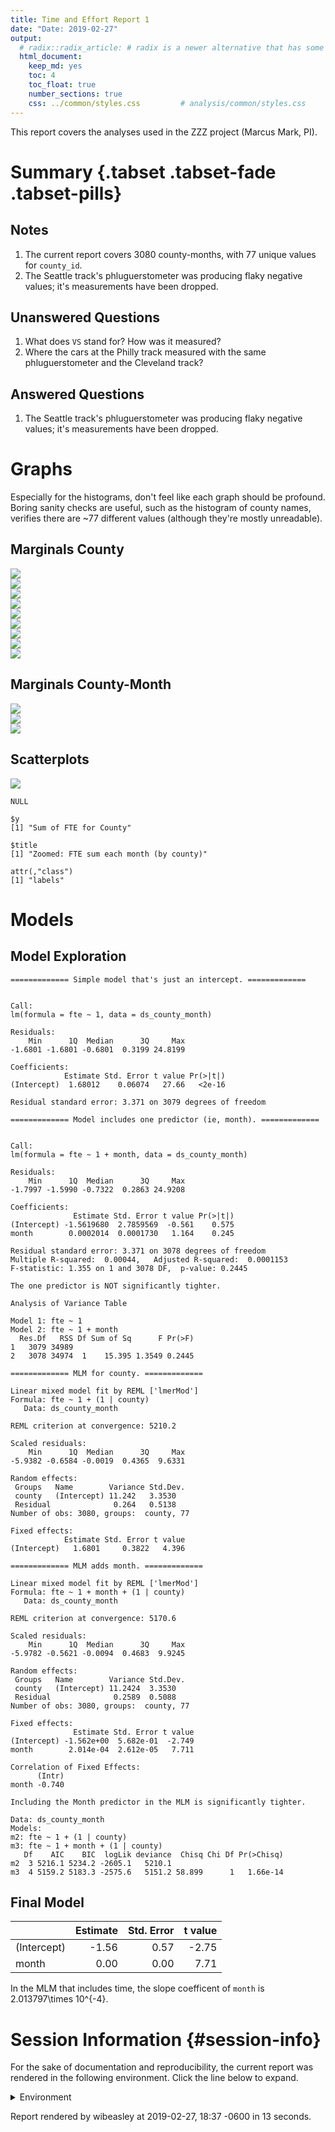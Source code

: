 ```yaml
---
title: Time and Effort Report 1
date: "Date: 2019-02-27"
output:
  # radix::radix_article: # radix is a newer alternative that has some advantages over `html_document`.
  html_document:
    keep_md: yes
    toc: 4
    toc_float: true
    number_sections: true
    css: ../common/styles.css         # analysis/common/styles.css
---
```


This report covers the analyses used in the ZZZ project (Marcus Mark, PI).

<!--  Set the working directory to the repository's base directory; this assumes the report is nested inside of two directories.-->


<!-- Set the report-wide options, and point to the external code file. -->


<!-- Load 'sourced' R files.  Suppress the output when loading sources. -->


<!-- Load packages, or at least verify they're available on the local machine.  Suppress the output when loading packages. -->


<!-- Load any global functions and variables declared in the R file.  Suppress the output. -->


<!-- Declare any global functions specific to a Rmd output.  Suppress the output. -->


<!-- Load the datasets.   -->


<!-- Tweak the datasets.   -->


Summary {.tabset .tabset-fade .tabset-pills}
===========================================================================

Notes
---------------------------------------------------------------------------

1. The current report covers 3080 county-months, with 77 unique values for `county_id`.
1. The Seattle track's phluguerstometer was producing flaky negative values; it's measurements have been dropped.


Unanswered Questions
---------------------------------------------------------------------------

1. What does `VS` stand for?  How was it measured?
1. Where the cars at the Philly track measured with the same phluguerstometer and the Cleveland track?


Answered Questions
---------------------------------------------------------------------------

1. The Seattle track's phluguerstometer was producing flaky negative values; it's measurements have been dropped.


Graphs
===========================================================================
Especially for the histograms, don't feel like each graph should be profound.
Boring sanity checks are useful,
such as the histogram of county names,
verifies there are ~77 different values (although they're mostly unreadable).


Marginals County
---------------------------------------------------------------------------

<img src="figure-png/marginals-county-1.png" style="display: block; margin: auto;" /><img src="figure-png/marginals-county-2.png" style="display: block; margin: auto;" /><img src="figure-png/marginals-county-3.png" style="display: block; margin: auto;" /><img src="figure-png/marginals-county-4.png" style="display: block; margin: auto;" /><img src="figure-png/marginals-county-5.png" style="display: block; margin: auto;" /><img src="figure-png/marginals-county-6.png" style="display: block; margin: auto;" /><img src="figure-png/marginals-county-7.png" style="display: block; margin: auto;" /><img src="figure-png/marginals-county-8.png" style="display: block; margin: auto;" /><img src="figure-png/marginals-county-9.png" style="display: block; margin: auto;" />

Marginals County-Month
---------------------------------------------------------------------------

<img src="figure-png/marginals-county-month-1.png" style="display: block; margin: auto;" /><img src="figure-png/marginals-county-month-2.png" style="display: block; margin: auto;" /><img src="figure-png/marginals-county-month-3.png" style="display: block; margin: auto;" />


Scatterplots
---------------------------------------------------------------------------

<img src="figure-png/scatterplots-1.png" style="display: block; margin: auto;" />

```
NULL
```

```
$y
[1] "Sum of FTE for County"

$title
[1] "Zoomed: FTE sum each month (by county)"

attr(,"class")
[1] "labels"
```


Models
===========================================================================

Model Exploration
---------------------------------------------------------------------------

```
============= Simple model that's just an intercept. =============
```

```

Call:
lm(formula = fte ~ 1, data = ds_county_month)

Residuals:
    Min      1Q  Median      3Q     Max 
-1.6801 -1.6801 -0.6801  0.3199 24.8199 

Coefficients:
            Estimate Std. Error t value Pr(>|t|)
(Intercept)  1.68012    0.06074   27.66   <2e-16

Residual standard error: 3.371 on 3079 degrees of freedom
```

```
============= Model includes one predictor (ie, month). =============
```

```

Call:
lm(formula = fte ~ 1 + month, data = ds_county_month)

Residuals:
    Min      1Q  Median      3Q     Max 
-1.7997 -1.5990 -0.7322  0.2863 24.9208 

Coefficients:
              Estimate Std. Error t value Pr(>|t|)
(Intercept) -1.5619680  2.7859569  -0.561    0.575
month        0.0002014  0.0001730   1.164    0.245

Residual standard error: 3.371 on 3078 degrees of freedom
Multiple R-squared:  0.00044,	Adjusted R-squared:  0.0001153 
F-statistic: 1.355 on 1 and 3078 DF,  p-value: 0.2445
```

```
The one predictor is NOT significantly tighter.
```

```
Analysis of Variance Table

Model 1: fte ~ 1
Model 2: fte ~ 1 + month
  Res.Df   RSS Df Sum of Sq      F Pr(>F)
1   3079 34989                           
2   3078 34974  1    15.395 1.3549 0.2445
```

```
============= MLM for county. =============
```

```
Linear mixed model fit by REML ['lmerMod']
Formula: fte ~ 1 + (1 | county)
   Data: ds_county_month

REML criterion at convergence: 5210.2

Scaled residuals: 
    Min      1Q  Median      3Q     Max 
-5.9382 -0.6584 -0.0019  0.4365  9.6331 

Random effects:
 Groups   Name        Variance Std.Dev.
 county   (Intercept) 11.242   3.3530  
 Residual              0.264   0.5138  
Number of obs: 3080, groups:  county, 77

Fixed effects:
            Estimate Std. Error t value
(Intercept)   1.6801     0.3822   4.396
```

```
============= MLM adds month. =============
```

```
Linear mixed model fit by REML ['lmerMod']
Formula: fte ~ 1 + month + (1 | county)
   Data: ds_county_month

REML criterion at convergence: 5170.6

Scaled residuals: 
    Min      1Q  Median      3Q     Max 
-5.9782 -0.5621 -0.0094  0.4683  9.9245 

Random effects:
 Groups   Name        Variance Std.Dev.
 county   (Intercept) 11.2424  3.3530  
 Residual              0.2589  0.5088  
Number of obs: 3080, groups:  county, 77

Fixed effects:
              Estimate Std. Error t value
(Intercept) -1.562e+00  5.682e-01  -2.749
month        2.014e-04  2.612e-05   7.711

Correlation of Fixed Effects:
      (Intr)
month -0.740
```

```
Including the Month predictor in the MLM is significantly tighter.
```

```
Data: ds_county_month
Models:
m2: fte ~ 1 + (1 | county)
m3: fte ~ 1 + month + (1 | county)
   Df    AIC    BIC  logLik deviance  Chisq Chi Df Pr(>Chisq)
m2  3 5216.1 5234.2 -2605.1   5210.1                         
m3  4 5159.2 5183.3 -2575.6   5151.2 58.899      1   1.66e-14
```


Final Model
---------------------------------------------------------------------------


|            | Estimate| Std. Error| t value|
|:-----------|--------:|----------:|-------:|
|(Intercept) |    -1.56|       0.57|   -2.75|
|month       |     0.00|       0.00|    7.71|

In the MLM that includes time, the slope coefficent of `month` is 2.013797\times 10^{-4}.


Session Information {#session-info}
===========================================================================

For the sake of documentation and reproducibility, the current report was rendered in the following environment.  Click the line below to expand.

<details>
  <summary>Environment <span class="glyphicon glyphicon-plus-sign"></span></summary>

```
─ Session info ──────────────────────────────────────────────────────────
 setting  value                       
 version  R version 3.5.2 (2018-12-20)
 os       Ubuntu 18.04.2 LTS          
 system   x86_64, linux-gnu           
 ui       RStudio                     
 language (EN)                        
 collate  en_US.UTF-8                 
 ctype    en_US.UTF-8                 
 tz       America/Chicago             
 date     2019-02-27                  

─ Packages ──────────────────────────────────────────────────────────────
 package           * version     date       lib
 assertthat          0.2.0       2017-04-11 [1]
 backports           1.1.3       2018-12-14 [1]
 bit                 1.1-14      2018-05-29 [1]
 bit64               0.9-7       2017-05-08 [1]
 blob                1.1.1       2018-03-25 [1]
 broom               0.5.1       2018-12-05 [1]
 Cairo               1.5-9       2015-09-26 [1]
 callr               3.1.1       2018-12-21 [1]
 checkmate           1.9.1       2019-01-15 [1]
 cli                 1.0.1       2018-09-25 [1]
 colorspace          1.4-0       2019-01-13 [1]
 config              0.3         2018-03-27 [1]
 crayon              1.3.4       2017-09-16 [1]
 crosstalk           1.0.0       2016-12-21 [1]
 data.table          1.12.0      2019-01-13 [1]
 DBI                 1.0.0       2018-05-02 [1]
 desc                1.2.0       2018-05-01 [1]
 devtools            2.0.1       2018-10-26 [1]
 digest              0.6.18      2018-10-10 [1]
 dplyr               0.8.0.1     2019-02-15 [1]
 DT                  0.5         2018-11-05 [1]
 evaluate            0.13        2019-02-12 [1]
 fansi               0.4.0       2018-10-05 [1]
 flexdashboard     * 0.5.1.1     2018-06-29 [1]
 fs                  1.2.6       2018-08-23 [1]
 generics            0.0.2       2018-11-29 [1]
 ggplot2           * 3.1.0       2018-10-25 [1]
 glue                1.3.0       2018-07-17 [1]
 gtable              0.2.0       2016-02-26 [1]
 highr               0.7         2018-06-09 [1]
 hms                 0.4.2.9001  2018-08-18 [1]
 htmltools           0.3.6       2017-04-28 [1]
 htmlwidgets         1.3         2018-09-30 [1]
 httpuv              1.4.5.1     2018-12-18 [1]
 httr                1.4.0       2018-12-11 [1]
 jsonlite            1.6         2018-12-07 [1]
 kableExtra          1.0.1       2019-01-22 [1]
 knitr             * 1.21        2018-12-10 [1]
 labeling            0.3         2014-08-23 [1]
 later               0.8.0       2019-02-11 [1]
 lattice             0.20-38     2018-11-04 [4]
 lazyeval            0.2.1       2017-10-29 [1]
 lme4              * 1.1-20      2019-02-04 [1]
 lubridate           1.7.4       2018-04-11 [1]
 magrittr          * 1.5         2014-11-22 [1]
 MASS                7.3-51.1    2018-11-01 [4]
 Matrix            * 1.2-15      2018-11-01 [4]
 memoise             1.1.0       2017-04-21 [1]
 mime                0.6         2018-10-05 [1]
 minqa               1.2.4       2014-10-09 [1]
 munsell             0.5.0       2018-06-12 [1]
 nlme                3.1-137     2018-04-07 [4]
 nloptr              1.2.1       2018-10-03 [1]
 odbc                1.1.6       2018-06-09 [1]
 OuhscMunge          0.1.9.9010  2019-02-28 [1]
 packrat             0.5.0       2018-11-14 [1]
 pillar              1.3.1       2018-12-15 [1]
 pkgbuild            1.0.2       2018-10-16 [1]
 pkgconfig           2.0.2       2018-08-16 [1]
 pkgload             1.0.2       2018-10-29 [1]
 plotly            * 4.8.0.9000  2018-10-07 [1]
 plyr                1.8.4       2016-06-08 [1]
 prettyunits         1.0.2       2015-07-13 [1]
 processx            3.2.1       2018-12-05 [1]
 promises            1.0.1       2018-04-13 [1]
 ps                  1.3.0       2018-12-21 [1]
 purrr               0.3.0       2019-01-27 [1]
 R6                  2.4.0       2019-02-14 [1]
 RAnalysisSkeleton * 0.0.1.9001  2019-02-28 [1]
 RColorBrewer        1.1-2       2014-12-07 [1]
 Rcpp                1.0.0       2018-11-07 [1]
 RcppRoll            0.3.0       2018-06-05 [1]
 readr               1.3.1       2018-12-21 [1]
 remotes             2.0.2       2018-10-30 [1]
 rlang               0.3.1       2019-01-08 [1]
 rmarkdown           1.11        2018-12-08 [1]
 rprojroot           1.3-2       2018-01-03 [1]
 RSQLite             2.1.1       2018-05-06 [1]
 rstudioapi          0.9.0       2019-01-09 [1]
 rvest               0.3.2       2016-06-17 [1]
 scales              1.0.0.9000  2019-01-11 [1]
 sessioninfo         1.1.1       2018-11-05 [1]
 shiny               1.2.0       2018-11-02 [1]
 stringi             1.3.1       2019-02-13 [1]
 stringr             1.4.0       2019-02-10 [1]
 TabularManifest     0.1-16.9003 2019-01-31 [1]
 testit              0.9         2018-12-05 [1]
 testthat            2.0.1       2018-10-13 [1]
 tibble              2.0.1       2019-01-12 [1]
 tidyr               0.8.2       2018-10-28 [1]
 tidyselect          0.2.5       2018-10-11 [1]
 usethis             1.4.0       2018-08-14 [1]
 utf8                1.1.4       2018-05-24 [1]
 viridisLite         0.3.0       2018-02-01 [1]
 webshot             0.5.1       2018-09-28 [1]
 withr               2.1.2       2018-03-15 [1]
 xfun                0.5         2019-02-20 [1]
 xml2                1.2.0       2018-01-24 [1]
 xtable              1.8-3       2018-08-29 [1]
 yaml                2.2.0       2018-07-25 [1]
 zoo                 1.8-4       2018-09-19 [1]
 source                          
 CRAN (R 3.5.1)                  
 CRAN (R 3.5.2)                  
 CRAN (R 3.5.1)                  
 CRAN (R 3.5.1)                  
 CRAN (R 3.5.1)                  
 CRAN (R 3.5.1)                  
 CRAN (R 3.5.1)                  
 CRAN (R 3.5.2)                  
 CRAN (R 3.5.2)                  
 CRAN (R 3.5.1)                  
 CRAN (R 3.5.2)                  
 CRAN (R 3.5.1)                  
 CRAN (R 3.5.1)                  
 CRAN (R 3.5.1)                  
 CRAN (R 3.5.2)                  
 CRAN (R 3.5.1)                  
 CRAN (R 3.5.1)                  
 CRAN (R 3.5.1)                  
 CRAN (R 3.5.1)                  
 CRAN (R 3.5.2)                  
 CRAN (R 3.5.1)                  
 CRAN (R 3.5.2)                  
 CRAN (R 3.5.1)                  
 CRAN (R 3.5.1)                  
 CRAN (R 3.5.1)                  
 CRAN (R 3.5.1)                  
 CRAN (R 3.5.1)                  
 CRAN (R 3.5.1)                  
 CRAN (R 3.5.1)                  
 CRAN (R 3.5.1)                  
 Github (tidyverse/hms@979286f)  
 CRAN (R 3.5.1)                  
 CRAN (R 3.5.1)                  
 CRAN (R 3.5.2)                  
 CRAN (R 3.5.1)                  
 CRAN (R 3.5.1)                  
 CRAN (R 3.5.2)                  
 CRAN (R 3.5.1)                  
 CRAN (R 3.5.1)                  
 CRAN (R 3.5.2)                  
 CRAN (R 3.5.1)                  
 CRAN (R 3.5.1)                  
 CRAN (R 3.5.2)                  
 CRAN (R 3.5.1)                  
 CRAN (R 3.5.1)                  
 CRAN (R 3.5.1)                  
 CRAN (R 3.5.1)                  
 CRAN (R 3.5.1)                  
 CRAN (R 3.5.1)                  
 CRAN (R 3.5.1)                  
 CRAN (R 3.5.1)                  
 CRAN (R 3.5.0)                  
 CRAN (R 3.5.1)                  
 CRAN (R 3.5.1)                  
 local                           
 CRAN (R 3.5.1)                  
 CRAN (R 3.5.2)                  
 CRAN (R 3.5.1)                  
 CRAN (R 3.5.1)                  
 CRAN (R 3.5.1)                  
 Github (ropensci/plotly@f43699e)
 CRAN (R 3.5.1)                  
 CRAN (R 3.5.1)                  
 CRAN (R 3.5.1)                  
 CRAN (R 3.5.1)                  
 CRAN (R 3.5.2)                  
 CRAN (R 3.5.2)                  
 CRAN (R 3.5.2)                  
 local                           
 CRAN (R 3.5.1)                  
 CRAN (R 3.5.1)                  
 CRAN (R 3.5.1)                  
 CRAN (R 3.5.2)                  
 CRAN (R 3.5.1)                  
 CRAN (R 3.5.2)                  
 CRAN (R 3.5.1)                  
 CRAN (R 3.5.1)                  
 CRAN (R 3.5.1)                  
 CRAN (R 3.5.2)                  
 CRAN (R 3.5.1)                  
 local                           
 CRAN (R 3.5.1)                  
 CRAN (R 3.5.1)                  
 CRAN (R 3.5.2)                  
 CRAN (R 3.5.2)                  
 local                           
 CRAN (R 3.5.1)                  
 CRAN (R 3.5.1)                  
 CRAN (R 3.5.2)                  
 CRAN (R 3.5.1)                  
 CRAN (R 3.5.1)                  
 CRAN (R 3.5.1)                  
 CRAN (R 3.5.1)                  
 CRAN (R 3.5.1)                  
 CRAN (R 3.5.1)                  
 CRAN (R 3.5.1)                  
 CRAN (R 3.5.2)                  
 CRAN (R 3.5.1)                  
 CRAN (R 3.5.1)                  
 CRAN (R 3.5.1)                  
 CRAN (R 3.5.1)                  

[1] /home/wibeasley/R/x86_64-pc-linux-gnu-library/3.5
[2] /usr/local/lib/R/site-library
[3] /usr/lib/R/site-library
[4] /usr/lib/R/library
```
</details>



Report rendered by wibeasley at 2019-02-27, 18:37 -0600 in 13 seconds.
